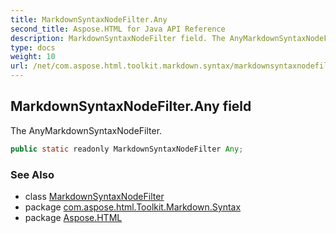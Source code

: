 ```yaml
---
title: MarkdownSyntaxNodeFilter.Any
second_title: Aspose.HTML for Java API Reference
description: MarkdownSyntaxNodeFilter field. The AnyMarkdownSyntaxNodeFilter
type: docs
weight: 10
url: /net/com.aspose.html.toolkit.markdown.syntax/markdownsyntaxnodefilter/any/
---
```

## MarkdownSyntaxNodeFilter.Any field

The AnyMarkdownSyntaxNodeFilter.

```java
public static readonly MarkdownSyntaxNodeFilter Any;
```

### See Also

* class [MarkdownSyntaxNodeFilter](../)
* package [com.aspose.html.Toolkit.Markdown.Syntax](../../markdownsyntaxnodefilter/)
* package [Aspose.HTML](../../../)
